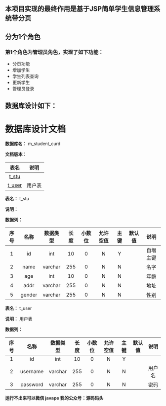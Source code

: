 ## 本项目实现的最终作用是基于JSP简单学生信息管理系统带分页
## 分为1个角色
### 第1个角色为管理员角色，实现了如下功能：
 - 分页功能
 - 增加学生
 - 学生列表查询
 - 更新学生
 - 管理员登录
## 数据库设计如下：
# 数据库设计文档

**数据库名：** m_student_curd

**文档版本：** 


| 表名                  | 说明       |
| :---: | :---: |
| [t_stu](#t_stu) |  |
| [t_user](#t_user) | 用户表 |

**表名：** <a id="t_stu">t_stu</a>

**说明：** 

**数据列：**

| 序号 | 名称 | 数据类型 |  长度  | 小数位 | 允许空值 | 主键 | 默认值 | 说明 |
| :---: | :---: | :---: | :---: | :---: | :---: | :---: | :---: | :---: |
|  1   | id |   int   | 10 |   0    |    N     |  Y   |       | 自增主键  |
|  2   | name |   varchar   | 255 |   0    |    N     |  N   |       | 名字  |
|  3   | age |   int   | 10 |   0    |    N     |  N   |       | 年龄  |
|  4   | addr |   varchar   | 255 |   0    |    N     |  N   |       | 地址  |
|  5   | gender |   varchar   | 255 |   0    |    N     |  N   |       | 性别  |

**表名：** <a id="t_user">t_user</a>

**说明：** 用户表

**数据列：**

| 序号 | 名称 | 数据类型 |  长度  | 小数位 | 允许空值 | 主键 | 默认值 | 说明 |
| :---: | :---: | :---: | :---: | :---: | :---: | :---: | :---: | :---: |
|  1   | id |   int   | 10 |   0    |    N     |  Y   |       |   |
|  2   | username |   varchar   | 255 |   0    |    N     |  N   |       | 用户名  |
|  3   | password |   varchar   | 255 |   0    |    N     |  N   |       | 密码  |

**运行不出来可以微信 javape 我的公众号：源码码头**
